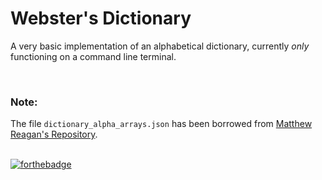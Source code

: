 # Webster's Dictionary
A very basic implementation of an alphabetical dictionary, currently _only_ functioning on a command line terminal.

<br/>

### **Note:**
The file `dictionary_alpha_arrays.json` has been borrowed from [Matthew Reagan's Repository](https://github.com/matthewreagan/WebstersEnglishDictionary).
<br/><br/>

[![forthebadge](https://forthebadge.com/images/badges/60-percent-of-the-time-works-every-time.svg "It Really Does..")](https://forthebadge.com)
